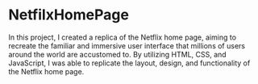 # NetfilxHomePage
In this project, I created a replica of the Netflix home page, aiming to recreate the familiar and immersive user interface that millions of users around the world are accustomed to. By utilizing HTML, CSS, and JavaScript, I was able to replicate the layout, design, and functionality of the Netflix home page.
